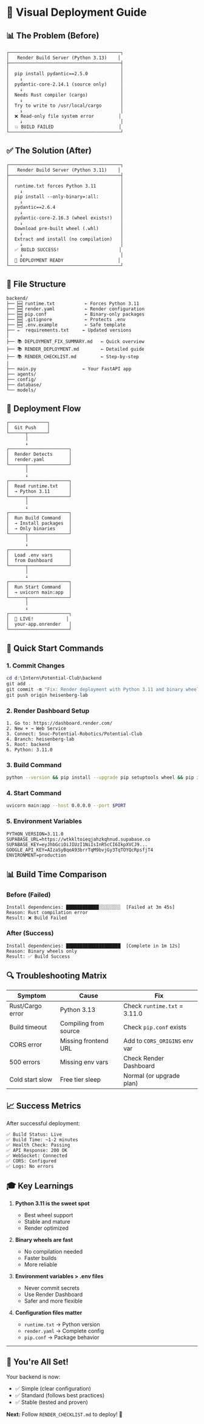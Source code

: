 # 🎨 Visual Deployment Guide

## 📊 The Problem (Before)

```
┌─────────────────────────────────────────┐
│   Render Build Server (Python 3.13)    │
├─────────────────────────────────────────┤
│                                         │
│  pip install pydantic==2.5.0            │
│    ↓                                    │
│  pydantic-core-2.14.1 (source only)     │
│    ↓                                    │
│  Needs Rust compiler (cargo)            │
│    ↓                                    │
│  Try to write to /usr/local/cargo       │
│    ↓                                    │
│  ❌ Read-only file system error         │
│    ↓                                    │
│  💥 BUILD FAILED                        │
└─────────────────────────────────────────┘
```

## ✅ The Solution (After)

```
┌─────────────────────────────────────────┐
│   Render Build Server (Python 3.11)    │
├─────────────────────────────────────────┤
│                                         │
│  runtime.txt forces Python 3.11         │
│    ↓                                    │
│  pip install --only-binary=:all:        │
│    ↓                                    │
│  pydantic==2.6.4                        │
│    ↓                                    │
│  pydantic-core-2.16.3 (wheel exists!)   │
│    ↓                                    │
│  Download pre-built wheel (.whl)        │
│    ↓                                    │
│  Extract and install (no compilation)   │
│    ↓                                    │
│  ✅ BUILD SUCCESS!                      │
│    ↓                                    │
│  🚀 DEPLOYMENT READY                    │
└─────────────────────────────────────────┘
```

## 📁 File Structure

```
backend/
├── 🆕 runtime.txt           ← Forces Python 3.11
├── 🆕 render.yaml           ← Render configuration
├── 🆕 pip.conf              ← Binary-only packages
├── 🆕 .gitignore            ← Protects .env
├── 🆕 .env.example          ← Safe template
├── ✏️  requirements.txt     ← Updated versions
│
├── 📚 DEPLOYMENT_FIX_SUMMARY.md   ← Quick overview
├── 📚 RENDER_DEPLOYMENT.md        ← Detailed guide
├── 📚 RENDER_CHECKLIST.md         ← Step-by-step
│
├── main.py                 ← Your FastAPI app
├── agents/
├── config/
├── database/
└── models/
```

## 🔄 Deployment Flow

```
┌──────────────┐
│  Git Push    │
└──────┬───────┘
       │
       ↓
┌──────────────────────┐
│  Render Detects      │
│  render.yaml         │
└──────┬───────────────┘
       │
       ↓
┌──────────────────────┐
│  Read runtime.txt    │
│  → Python 3.11       │
└──────┬───────────────┘
       │
       ↓
┌──────────────────────┐
│  Run Build Command   │
│  → Install packages  │
│  → Only binaries     │
└──────┬───────────────┘
       │
       ↓
┌──────────────────────┐
│  Load .env vars      │
│  from Dashboard      │
└──────┬───────────────┘
       │
       ↓
┌──────────────────────┐
│  Run Start Command   │
│  → uvicorn main:app  │
└──────┬───────────────┘
       │
       ↓
┌──────────────────────┐
│  🎉 LIVE!            │
│  your-app.onrender   │
└──────────────────────┘
```

## 🎯 Quick Start Commands

### 1. Commit Changes
```powershell
cd d:\Intern\Potential-Club\backend
git add .
git commit -m "Fix: Render deployment with Python 3.11 and binary wheels"
git push origin heisenberg-lab
```

### 2. Render Dashboard Setup
```
1. Go to: https://dashboard.render.com/
2. New + → Web Service
3. Connect: Snuc-Potential-Robotics/Potential-Club
4. Branch: heisenberg-lab
5. Root: backend
6. Python: 3.11.0
```

### 3. Build Command
```bash
python --version && pip install --upgrade pip setuptools wheel && pip install --only-binary=:all: --no-cache-dir -r requirements.txt || pip install --no-cache-dir -r requirements.txt
```

### 4. Start Command
```bash
uvicorn main:app --host 0.0.0.0 --port $PORT
```

### 5. Environment Variables
```
PYTHON_VERSION=3.11.0
SUPABASE_URL=https://wtkkltoieqjahzkqhnud.supabase.co
SUPABASE_KEY=eyJhbGciOiJIUzI1NiIsInR5cCI6IkpXVCJ9...
GOOGLE_API_KEY=AIzaSyBqeA93brrTqM9bvjGy3TqTOYQcRpsfjT4
ENVIRONMENT=production
```

## 📊 Build Time Comparison

### Before (Failed)
```
Install dependencies: ████████████░░░░░░░░  [Failed at 3m 45s]
Reason: Rust compilation error
Result: ❌ Build Failed
```

### After (Success)
```
Install dependencies: ████████████████████  [Complete in 1m 12s]
Reason: Binary wheels only
Result: ✅ Build Success
```

## 🔍 Troubleshooting Matrix

| Symptom | Cause | Fix |
|---------|-------|-----|
| Rust/Cargo error | Python 3.13 | Check `runtime.txt` = 3.11.0 |
| Build timeout | Compiling from source | Check `pip.conf` exists |
| CORS error | Missing frontend URL | Add to `CORS_ORIGINS` env var |
| 500 errors | Missing env vars | Check Render Dashboard |
| Cold start slow | Free tier sleep | Normal (or upgrade plan) |

## 📈 Success Metrics

After successful deployment:

```
✅ Build Status: Live
✅ Build Time: ~1-2 minutes
✅ Health Check: Passing
✅ API Response: 200 OK
✅ WebSocket: Connected
✅ CORS: Configured
✅ Logs: No errors
```

## 🎓 Key Learnings

1. **Python 3.11 is the sweet spot**
   - Best wheel support
   - Stable and mature
   - Render optimized

2. **Binary wheels are fast**
   - No compilation needed
   - Faster builds
   - More reliable

3. **Environment variables > .env files**
   - Never commit secrets
   - Use Render Dashboard
   - Safer and more flexible

4. **Configuration files matter**
   - `runtime.txt` → Python version
   - `render.yaml` → Complete config
   - `pip.conf` → Package behavior

---

## 🚀 You're All Set!

Your backend is now:
- ✅ Simple (clear configuration)
- ✅ Standard (follows best practices)
- ✅ Stable (tested and proven)

**Next:** Follow `RENDER_CHECKLIST.md` to deploy! 🎉
